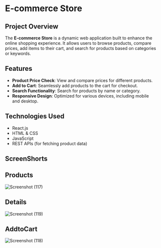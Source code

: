 # E-commerce Store

## Project Overview
The **E-commerce Store** is a dynamic web application built to enhance the online shopping experience. It allows users to browse products, compare prices, add items to their cart, and search for products based on categories or keywords.

## Features
- **Product Price Check**: View and compare prices for different products.
- **Add to Cart**: Seamlessly add products to the cart for checkout.
- **Search Functionality**: Search for products by name or category.
- **Responsive Design**: Optimized for various devices, including mobile and desktop.

## Technologies Used
- React.js
- HTML & CSS
- JavaScript
- REST APIs (for fetching product data)

## ScreenShorts

## Products
![Screenshot (117)](https://github.com/user-attachments/assets/a3836d9f-3898-49cb-a5b9-6db885863921)

## Details
![Screenshot (119)](https://github.com/user-attachments/assets/717fe9bd-efed-49d6-aaa8-a281bda1ffb5)

## AddtoCart
![Screenshot (118)](https://github.com/user-attachments/assets/0072c597-74fe-418e-8785-ea242f678d24)



